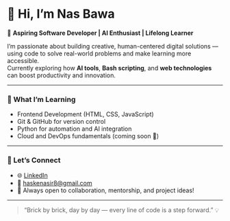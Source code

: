 # 👋 Hi, I’m Nas Bawa

🚀 **Aspiring Software Developer | AI Enthusiast | Lifelong Learner**

I’m passionate about building creative, human-centered digital solutions — using code to solve real-world problems and make learning more accessible.  
Currently exploring how **AI tools**, **Bash scripting**, and **web technologies** can boost productivity and innovation.

---

### 🧠 What I’m Learning
- Frontend Development (HTML, CSS, JavaScript)
- Git & GitHub for version control
- Python for automation and AI integration
- Cloud and DevOps fundamentals (coming soon 🚀)

---

### 🤝 Let’s Connect
- 🌐 [LinkedIn](https://www.linkedin.com/in/nas-bawa)
- 📧 haskenasir8@gmail.com  
- 💬 Always open to collaboration, mentorship, and project ideas!

---

> “Brick by brick, day by day — every line of code is a step forward.” 💡

<!--
**nas-bawa/nas-bawa** is a ✨ _special_ ✨ repository because its `README.md` (this file) appears on your GitHub profile.

Here are some ideas to get you started:

- 🔭 I’m currently working on ...
- 🌱 I’m currently learning ...
- 👯 I’m looking to collaborate on ...
- 🤔 I’m looking for help with ...
- 💬 Ask me about ...
- 📫 How to reach me: ...
- 😄 Pronouns: ...
- ⚡ Fun fact: ...
-->
